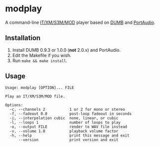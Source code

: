modplay
=======
A command-line [IT/XM/S3M/MOD](https://en.wikipedia.org/wiki/Module_file)
player based on [DUMB](http://dumb.sourceforge.net/index.php?page=about) and
[PortAudio](http://www.portaudio.com/).

Installation
------------
1. Install DUMB 0.9.3 or 1.0.0 (**not** 2.0.x) and PortAudio.
2. Edit the Makefile if you wish.
3. Run `make && make install`.

Usage
-----
    Usage: modplay [OPTION]... FILE

    Play an IT/XM/S3M/MOD file.

    Options:
      -c, --channels 2           1 or 2 for mono or stereo
      -f, --fadeout 0.0          post-loop fadeout in seconds
      -i, --interpolation cubic  none, linear, or cubic
      -l, --loops 1              number of loops to play
      -o, --output FILE          render to WAV file instead
      -v, --volume 1.0           playback volume factor
      -h, --help                 print this message and exit
          --version              print version and exit
